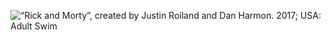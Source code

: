 <img 
  src="https://disk.yandex.ru/i/_FUuFBg38BCcVg" 
  alt="“Rick and Morty”, created by Justin Roiland and Dan Harmon. 2017; USA: Adult Swim" 
  title="“Rick and Morty”, created by Justin Roiland and Dan Harmon. 2017; USA: Adult Swim" />
